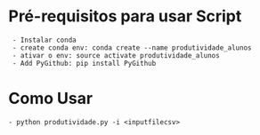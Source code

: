 # Pré-requisitos para usar Script
     - Instalar conda 
     - create conda env: conda create --name produtividade_alunos
     - ativar o env: source activate produtividade_alunos
     - Add PyGithub: pip install PyGithub



# Como Usar
    - python produtividade.py -i <inputfilecsv>
    
